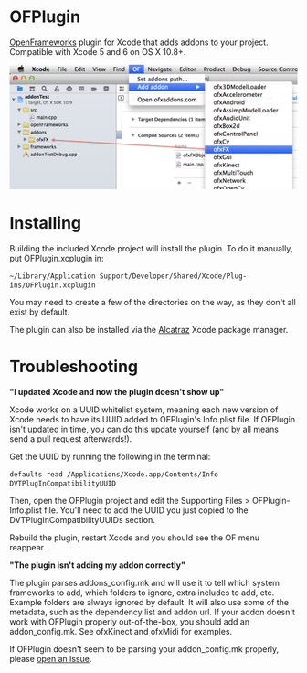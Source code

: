OFPlugin
========

[OpenFrameworks](http://openframeworks.cc) plugin for Xcode that adds addons to your project. Compatible with Xcode 5 and 6 on OS X 10.8+.

![screenshot](screenshot.jpg "it does this")

Installing
==========

Building the included Xcode project will install the plugin. To do it manually, put OFPlugin.xcplugin in:

    ~/Library/Application Support/Developer/Shared/Xcode/Plug-ins/OFPlugin.xcplugin

You may need to create a few of the directories on the way, as they don't all exist by default.

The plugin can also be installed via the [Alcatraz](http://alcatraz.io/) Xcode package manager.

Troubleshooting
===============

**"I updated Xcode and now the plugin doesn't show up"**

Xcode works on a UUID whitelist system, meaning each new version of Xcode needs to have its UUID added to OFPlugin's Info.plist file. If OFPlugin isn't updated in time, you can do this update yourself (and by all means send a pull request afterwards!).

Get the UUID by running the following in the terminal:

```
defaults read /Applications/Xcode.app/Contents/Info DVTPlugInCompatibilityUUID
```
Then, open the OFPlugin project and edit the Supporting Files > OFPlugin-Info.plist file. You'll need to add the UUID you just copied to the DVTPlugInCompatibilityUUIDs section.

Rebuild the plugin, restart Xcode and you should see the OF menu reappear.

**"The plugin isn't adding my addon correctly"**

The plugin parses addons_config.mk and will use it to tell which system frameworks to add, which folders to ignore, extra includes to add, etc. Example folders are always ignored by default. It will also use some of the metadata, such as the dependency list and addon url. If your addon doesn't work with OFPlugin properly out-of-the-box, you should add an addon_config.mk. See ofxKinect and ofxMidi for examples.

If OFPlugin doesn't seem to be parsing your addon_config.mk properly, please [open an issue](https://github.com/admsyn/OFPlugin/issues).
